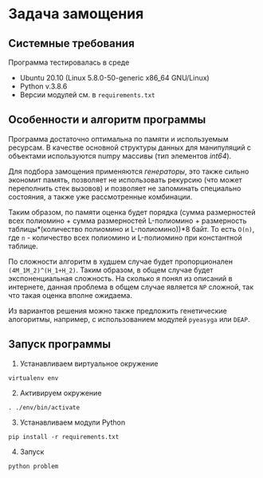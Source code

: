 # Задача замощения

## Системные требования

Программа тестировалась в среде
* Ubuntu 20.10 (Linux 5.8.0-50-generic x86_64 GNU/Linux)
* Python v.3.8.6
* Версии модулей см. в `requirements.txt`

## Особенности и алгоритм программы

Программа достаточно оптимальна по памяти и используемым ресурсам. В качестве основной структуры данных для манипуляций c объектами используются numpy массивы (тип элементов _int64_).

Для подбора замощения применяются _генераторы_, это также сильно экономит память, позволяет не использовать рекурсию (что может переполнить стек вызовов) и позволяет не запоминать специально состояния, а также уже рассмотренные комбинации.

Таким образом, по памяти оценка будет порядка
(сумма размерностей всех полиомино + сумма размерностей L-полиомино + размерность таблицы*(количество полиомино и L-полиомино))*8 байт. То есть `O(n)`, где `n` - количество всех полиомино и L-полиомино при константной таблице.

По сложности алгоритм в худшем случае будет пропорционален 
`(4М_1М_2)^(H_1+H_2)`. Таким образом, в общем случае будет экспоненциальная сложность. На сколько я понял из описаний в интернете, данная проблема в общем случае является `NP` сложной, так что такая оценка вполне ожидаема.

Из вариантов решения можно также предложить генетические алогоритмы, например, с использованием модулей `pyeasyga` или `DEAP`. 

## Запуск программы

1. Устанавливаем виртуальное окружение
```shell
virtualenv env
```

2. Активируем окружение
```shell
. ./env/bin/activate
```

3. Устанавливаем модули Python
```shell
pip install -r requirements.txt
```

4. Запуск
```shell
python problem
```
